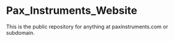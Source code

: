 # Pax_Instruments_Website
This is the public repository for anything at paxinstruments.com or subdomain.
